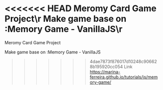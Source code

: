 <<<<<<< HEAD
Meromy Card Game Project\r
Make game base on :Memory Game - VanillaJS\r
=======
Meromy Card Game Project

Make game base on :Memory Game - VanillaJS

>>>>>>> 4dae7873f876017d10248c906628b195920cc054
Link https://marina-ferreira.github.io/tutorials/js/memory-game/

